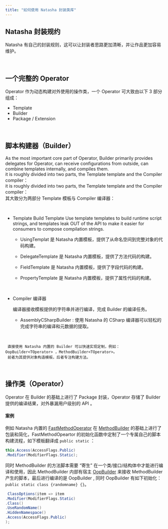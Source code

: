```yaml
---
title: "如何使用 Natasha 封装类库"
---
```


## Natasha 封装规约

Natasha 有自己的封装规则，这可以让封装者思路更加清晰，并让作品更加容易维护。

<br/>

## 一个完整的 Operator

Operator 作为动态构建对外使用的操作类，一个 Operator 可大致由以下 3 部分组成：

- Template
- Builder
- Package / Extension

<br/>

## 脚本构建器（Builder）

As the most important core part of Operator, Builder primarily provides delegates for Operator, can receive configurations from outside, can combine templates internally, and compiles them.  
it is roughly divided into two parts, the Template template and the Compiler compiler：  
it is roughly divided into two parts, the Template template and the Compiler compiler：  
其大致分为两部分 Template 模板与 Compiler 编译器：

<br/>

- Template Build Template Use template templates to build runtime script strings, and templates leak OUT of the API to make it easier for consumers to compose compilation strings.
  - UsingTemplat 是 Natasha 内置模板，提供了从命名空间到完整对象的代码构建。
  - DelegateTemplate 是 Natasha 内置模板，提供了方法代码的构建。

  - FieldTemplate 是 Natasha 内置模板，提供了字段代码的构建。

  - PropertyTemplate 是 Natasha 内置模板，提供了属性代码的构建。

<br/>

   - Compiler 编译器

        编译器接收模板提供的字符串并进行编译，完成 Builder 的编译任务。

      - AssemblyCSharpBuilder  : 使用 Natasha 的 CSharp 编译器可以轻松的完成字符串的编译和元数据的提取。


<br/>

     直接使用 Natasha 内置的 Builder 可以快速实现定制，例如： OopBuilder<TOperator> ，MethodBuilder<TOperator>。
     前者为其提供对象构造模板，后者专注构建方法。

<br/>

## 操作类（Operator）

Operator 在 Builder 的基础上进行了 Package 封装，Operator 存储了 Builder 提供的编译结果，对外暴漏用户级别的 API 。
<br/>

#### 案例

例如 Natasha 内置的 [FastMethodOperator](https://github.com/dotnetcore/Natasha/blob/master/src/Natasha.CSharp/Natasha.CSharp.Template/Api/Level1/Operator/FastMethodOperator.cs) 在 [MethodBuilder](https://github.com/dotnetcore/Natasha/blob/master/src/Natasha.CSharp/Natasha.CSharp.Template/Builder/MethodBuilder.cs) 的基础上进行了包装和简化，FastMethodOpeartor 的初始化函数中定制了一个专属自己的脚本构建流程，如下模板翻译成 `public static` ：

```cs
this.Access(AccessFlags.Public)
.Modifier(ModifierFlags.Static);
```

同时 MethodBuilder 的方法脚本需要 “寄生” 在一个类/接口/结构体中才能进行编译和使用，因此 MethodBuilder 内部有宿主 [OopBuilder](https://github.com/dotnetcore/Natasha/blob/master/src/Natasha.CSharp/Natasha.CSharp.Template/Builder/MethodBuilder.cs#L24) 来接收 MethodBuilder 产生的脚本，最后进行编译的是 OopBuilder , 同时 OopBuilder 有如下初始化：`public static class {randomname} {}`。

```cs
 ClassOptions(item => item
.Modifier(ModifierFlags.Static)
.Class()
.UseRandomName()
.HiddenNamespace()
.Access(AccessFlags.Public)
);
```
